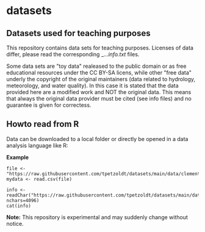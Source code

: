 # datasets

## Datasets used for teaching purposes

This repository contains data sets for teaching purposes. Licenses of data differ, please read the corresponding _..._info.txt_ files.

Some data sets are "toy data" realeased to the public domain or as free educational resources under the CC BY-SA licens, while other "free data" underly the copyright of the original maintainers (data related to hydrology, meteorology, and water quality). In this case it is stated that the data provided here are a modified work and NOT the original data. This means that always the original data provider must be cited (see info files) and no guarantee is given for correctess.

## Howto read from **R**

Data can be downloaded to a local folder or directly be opened in a data analysis language like R:

**Example**

```
file <- "https://raw.githubusercontent.com/tpetzoldt/datasets/main/data/clementines.csv"
mydata <- read.csv(file)

info <- readChar("https://raw.githubusercontent.com/tpetzoldt/datasets/main/data/clementines_info.txt", nchars=4096)
cat(info)
```

**Note:** This repository is experimental and may suddenly change without notice.

